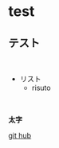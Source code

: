 # test

## テスト
<br>

* リスト
    * risuto
<br>

**太字**
<br>

[git hub](https://github.com/Skywalker185)
